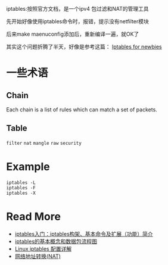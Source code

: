<!-- title : iptables -->

iptables:按照官方文档，是一个ipv4 包过滤和NAT的管理工具

先开始好像使用iptables命令时，报错，提示没有netfilter模块

后来make maenuconfig添加后，重新编译一遍，就OK了

其实这个问题折腾了半天，好像是参考这篇：
[Iptables for newbies](http://en.gentoo-wiki.com/wiki/HOWTO_Iptables_for_newbies)

# 一些术语 #

## Chain ##
Each chain is a list of rules which can match a set of packets.

## Table ##

` filter `
` nat `
` mangle `
` raw `
` security `


# Example #

	iptables -L
	iptables -F
	iptables -X


# Read More #

* [iptables入门：iptables构架、基本命令及扩展（功能）简介](http://lesca.me/archives/iptables-architecture-commands-extensions.html) 
* [iptables的基本概念和数据包流程图](http://www.ha97.com/4093.html)
* [Linux iptables 配置详解](http://www.21andy.com/blog/20120528/2043.html)
* [网络地址转换(NAT)](http://zh.wikipedia.org/wiki/%E7%BD%91%E7%BB%9C%E5%9C%B0%E5%9D%80%E8%BD%AC%E6%8D%A2)
